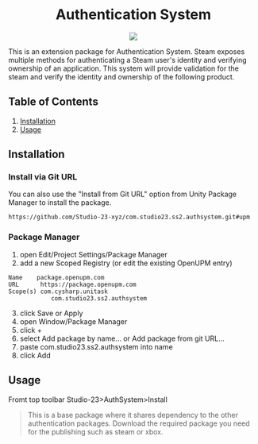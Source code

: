 <h1 align="center">Authentication System</h1><p align="center">
<a href="https://openupm.com/packages/com.studio23.ss2.authsystem/"><img src="https://img.shields.io/npm/v/com.studio23.ss2.authsystem?label=openupm&amp;registry_uri=https://package.openupm.com" /></a>
</p>

This is an extension package for Authentication System. Steam exposes multiple methods for authenticating a Steam user's identity and verifying ownership of an application. This system will provide validation for the steam and verify the identity and ownership of the following product.

## Table of Contents

1. [Installation](#installation)
2. [Usage](#usage)


## Installation

### Install via Git URL

You can also use the "Install from Git URL" option from Unity Package Manager to install the package.
```
https://github.com/Studio-23-xyz/com.studio23.ss2.authsystem.git#upm
```

### Package Manager

1. open Edit/Project Settings/Package Manager
2. add a new Scoped Registry (or edit the existing OpenUPM entry)
```
Name 	package.openupm.com
URL 	 https://package.openupm.com
Scope(s) com.cysharp.unitask
			com.studio23.ss2.authsystem
```
3. click Save or Apply
4. open Window/Package Manager
5. click +
6. select Add package by name... or Add package from git URL...
7. paste com.studio23.ss2.authsystem into name
8. click Add


## Usage

Fromt top toolbar Studio-23>AuthSystem>Install

> This is a base package where it shares dependency to the other authentication packages. Download the required package you need for the publishing such as steam or xbox.

